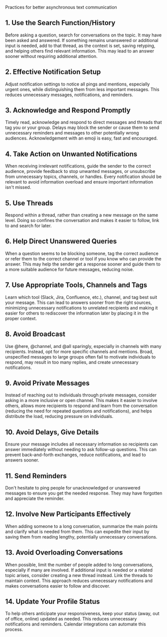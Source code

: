 Practices for better asynchronous text communication

## 1. Use the Search Function/History  

Before asking a question, search for conversations on the topic. It may have been asked and answered. If something remains unanswered or additional input is needed, add to that thread, as the context is set, saving retyping, and helping others find relevant information. This may lead to an answer sooner without requiring additional attention.

## 2. Effective Notification Setup  

Adjust notification settings to notice all pings and mentions, especially urgent ones, while distinguishing them from less important messages. This reduces unnecessary messages, notifications, and reminders.

## 3. Acknowledge and Respond Promptly  

Timely read, acknowledge and respond to direct messages and threads that tag you or your group. Delays may block the sender or cause them to send unnecessary reminders and messages to other potentially wrong audiences.
Acknowledgement with an emoji is easy, fast and encouraged.

## 4. Take Action on Unwanted Notifications  

When receiving irrelevant notifications, guide the sender to the correct audience, provide feedback to stop unwanted messages, or unsubscribe from unnecessary topics, channels, or handles. Every notification should be relevant to avoid information overload and ensure important information isn't missed.

## 5. Use Threads  

Respond within a thread, rather than creating a new message on the same level. Doing so confines the conversation and makes it easier to follow, link to and search for later.

## 6. Help Direct Unanswered Queries  

When a question seems to be blocking someone, tag the correct audience or refer them to the correct channel or tool if you know who can provide the answer. This may help the sender get a response sooner and guide them to a more suitable audience for future messages, reducing noise.

## 7. Use Appropriate Tools, Channels and Tags  

Learn which tool (Slack, Jira, Confluence, etc.), channel, and tag best suit your message. This can lead to answers sooner from the right sources, minimizing unnecessary notifications to unrelated recipients and making it easier for others to rediscover the information later by placing it in the proper context.

## 8. Avoid Broadcast    

Use @here, @channel, and @all sparingly, especially in channels with many recipients. Instead, opt for more specific channels and mentions. Broad, unspecified messages to large groups often fail to motivate individuals to respond, may result in too many replies, and create unnecessary notifications.

## 9. Avoid Private Messages  

Instead of reaching out to individuals through private messages, consider asking in a more inclusive or open channel. This makes it easier to involve others, allows more recipients to respond and learn from the conversation (reducing the need for repeated questions and notifications), and helps distribute the load, reducing pressure on individuals.

## 10. Avoid Delays, Give Details  

Ensure your message includes all necessary information so recipients can answer immediately without needing to ask follow-up questions. This can prevent back-and-forth exchanges, reduce notifications, and lead to answers sooner.

## 11. Send Reminders  

Don't hesitate to ping people for unacknowledged or unanswered messages to ensure you get the needed response. They may have forgotten and appreciate the reminder.

## 12. Involve New Participants Effectively 

When adding someone to a long conversation, summarize the main points and clarify what is needed from them. This can expedite their input by saving them from reading lengthy, potentially unnecessary conversations.

## 13. Avoid Overloading Conversations  

When possible, limit the number of people added to long conversations, especially if many are involved. If additional input is needed or a related topic arises, consider creating a new thread instead. Link the threads to maintain context. This approach reduces unnecessary notifications and makes conversations easier to follow and discover.

## 14. Update Your Profile Status  

To help others anticipate your responsiveness, keep your status (away, out of office, online) updated as needed. This reduces unnecessary notifications and reminders. Calendar integrations can automate this process.



